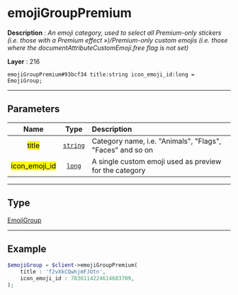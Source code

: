 # emojiGroupPremium

**Description** : *An emoji category, used to select all Premium\-only stickers \(i\.e\. those with a Premium effect &raquo;\)/Premium\-only custom emojis \(i\.e\. those where the documentAttributeCustomEmoji\.free flag is not set\)*

**Layer** : 216

```tl
emojiGroupPremium#93bcf34 title:string icon_emoji_id:long = EmojiGroup;
```

---

## Parameters

| Name | Type | Description |
| :---: | :---: | :--- |
| <mark>title</mark> | [`string`](type/string) | Category name, i.e. "Animals", "Flags", "Faces" and so on |
| <mark>icon_emoji_id</mark> | [`long`](type/long) | A single custom emoji used as preview for the category |

---

## Type

[EmojiGroup](type/EmojiGroup)

---

## Example

```php
$emojiGroup = $client->emojiGroupPremium(
	title : 'f2vXkCQwhjmFJOtn',
	icon_emoji_id : 7836114224614683709,
);
```